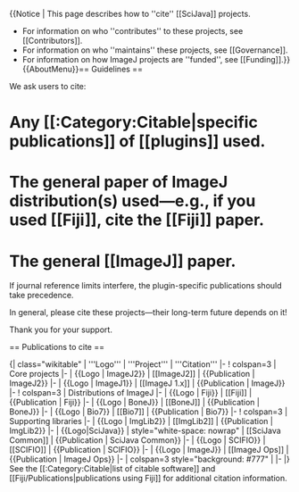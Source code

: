 {{Notice | This page describes how to ''cite'' [[SciJava]] projects.
* For information on who ''contributes'' to these projects, see [[Contributors]].
* For information on who ''maintains'' these projects, see [[Governance]].
* For information on how ImageJ projects are ''funded'', see [[Funding]].}}
{{AboutMenu}}== Guidelines ==

We ask users to cite:

# Any [[:Category:Citable|specific publications]] of [[plugins]] used.
# The general paper of ImageJ distribution(s) used—e.g., if you used [[Fiji]], cite the [[Fiji]] paper.
# The general [[ImageJ]] paper.

If journal reference limits interfere, the plugin-specific publications should take precedence.

In general, please cite these projects—their long-term future depends on it!

Thank you for your support.

== Publications to cite ==

{| class="wikitable"
| '''Logo'''
| '''Project'''
| '''Citation'''
|-
! colspan=3 | Core projects
|-
| {{Logo | ImageJ2}}
| [[ImageJ2]]
| {{Publication | ImageJ2}}
|-
| {{Logo | ImageJ1}}
| [[ImageJ 1.x]]
| {{Publication | ImageJ}}
|-
! colspan=3 | Distributions of ImageJ
|-
| {{Logo | Fiji}}
| [[Fiji]]
| {{Publication | Fiji}}
|-
| {{Logo | BoneJ}}
| [[BoneJ]]
| {{Publication | BoneJ}}
|-
| {{Logo | Bio7}}
| [[Bio7]]
| {{Publication | Bio7}}
|-
! colspan=3 | Supporting libraries
|-
| {{Logo | ImgLib2}}
| [[ImgLib2]]
| {{Publication | ImgLib2}}
|-
| {{Logo|SciJava}}
| style="white-space: nowrap" | [[SciJava Common]]
| {{Publication | SciJava Common}}
|-
| {{Logo | SCIFIO}}
| [[SCIFIO]]
| {{Publication | SCIFIO}}
|-
| {{Logo | ImageJ}}
| [[ImageJ Ops]]
| {{Publication | ImageJ Ops}}
|-
| colspan=3 style="background: #777" |
|-
|}
See the [[:Category:Citable|list of citable software]] and [[Fiji/Publications|publications using Fiji]] for additional citation information.
